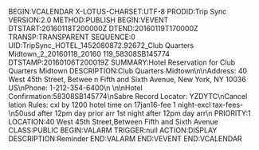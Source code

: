 BEGIN:VCALENDAR
X-LOTUS-CHARSET:UTF-8
PRODID:Trip Sync
VERSION:2.0
METHOD:PUBLISH
BEGIN:VEVENT
DTSTART:20160118T200000Z
DTEND:20160119T170000Z
TRANSP:TRANSPARENT
SEQUENCE:0
UID:TripSync_HOTEL_1452080872.92672_Club Quarters Midtown_2_20160118_20160
 119_58308SB145774
DTSTAMP:20160106T200019Z
SUMMARY:Hotel Reservation for Club Quarters Midtown
DESCRIPTION:Club Quarters Midtown\n\nAddress: 40 West 45th Street\, Betwee
 n Fifth and Sixth Avenue\, New York\, NY 10036 US\nPhone: 1-212-354-6400\n
 \n\nHotel Confirmation:58308SB145774\nSabre Record Locator: YZDYTC\nCancel
 lation Rules: cxl by 1200 hotel time on 17jan16-fee 1 night-excl tax-fees-
 \n50usd after 12pm day prior arr 1st night after 12pm day arr\n
PRIORITY:1
LOCATION:40 West 45th Street\,Between Fifth and Sixth Avenue
CLASS:PUBLIC
BEGIN:VALARM
TRIGGER:null
ACTION:DISPLAY
DESCRIPTION:Reminder
END:VALARM
END:VEVENT
END:VCALENDAR
<!--stackedit_data:
eyJoaXN0b3J5IjpbMTUyMTM3ODY2Ml19
-->
